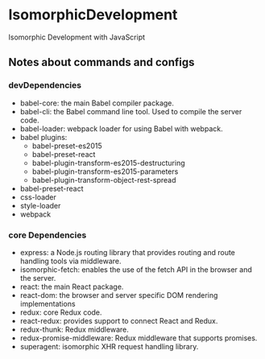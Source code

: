 # IsomorphicDevelopment

Isomorphic Development with JavaScript

## Notes about commands and configs

### devDependencies

* babel-core: the main Babel compiler package.
* babel-cli: the Babel command line tool. Used to compile the server code.
* babel-loader: webpack loader for using Babel with webpack.
* babel plugins:
  * babel-preset-es2015
  * babel-preset-react
  * babel-plugin-transform-es2015-destructuring
  * babel-plugin-transform-es2015-parameters
  * babel-plugin-transform-object-rest-spread
* babel-preset-react
* css-loader
* style-loader
* webpack

### core Dependencies

* express: a Node.js routing library that provides routing and route handling tools via middleware.
* isomorphic-fetch: enables the use of the fetch API in the browser and the server.
* react: the main React package.
* react-dom: the browser and server specific DOM rendering implementations
* redux: core Redux code.
* react-redux: provides support to connect React and Redux.
* redux-thunk: Redux middleware.
* redux-promise-middleware: Redux middleware that supports promises.
* superagent: isomorphic XHR request handling library.
